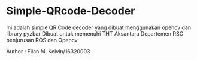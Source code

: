 # Simple-QRcode-Decoder

Ini adalah simple QR Code decoder yang dibuat menggunakan opencv dan library pyzbar
Dibuat untuk memenuhi THT Aksantara Departemen RSC penjurusan ROS dan Opencv 

Author :
Filan M. Kelvin/16320003
